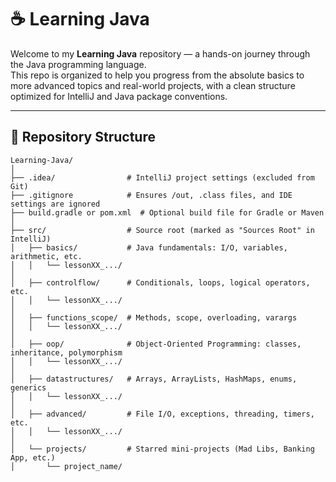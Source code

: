 # ☕ Learning Java

Welcome to my **Learning Java** repository — a hands-on journey through the Java programming language.  
This repo is organized to help you progress from the absolute basics to more advanced topics and real-world projects, with a clean structure optimized for IntelliJ and Java package conventions.

---

## 📁 Repository Structure

```plaintext
Learning-Java/
│
├── .idea/                # IntelliJ project settings (excluded from Git)
├── .gitignore            # Ensures /out, .class files, and IDE settings are ignored
├── build.gradle or pom.xml  # Optional build file for Gradle or Maven
│
├── src/                  # Source root (marked as "Sources Root" in IntelliJ)
│   ├── basics/           # Java fundamentals: I/O, variables, arithmetic, etc.
│   │   └── lessonXX_.../
│
│   ├── controlflow/      # Conditionals, loops, logical operators, etc.
│   │   └── lessonXX_.../
│
│   ├── functions_scope/  # Methods, scope, overloading, varargs
│   │   └── lessonXX_.../
│
│   ├── oop/              # Object-Oriented Programming: classes, inheritance, polymorphism
│   │   └── lessonXX_.../
│
│   ├── datastructures/   # Arrays, ArrayLists, HashMaps, enums, generics
│   │   └── lessonXX_.../
│
│   ├── advanced/         # File I/O, exceptions, threading, timers, etc.
│   │   └── lessonXX_.../
│
│   └── projects/         # Starred mini-projects (Mad Libs, Banking App, etc.)
│       └── project_name/
